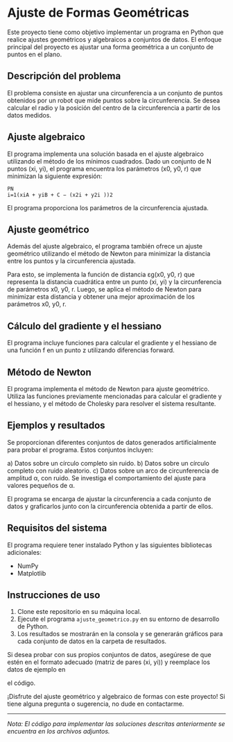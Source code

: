 # Ajuste de Formas Geométricas

Este proyecto tiene como objetivo implementar un programa en Python que realice ajustes geométricos y algebraicos a conjuntos de datos. El enfoque principal del proyecto es ajustar una forma geométrica a un conjunto de puntos en el plano.

## Descripción del problema

El problema consiste en ajustar una circunferencia a un conjunto de puntos obtenidos por un robot que mide puntos sobre la circunferencia. Se desea calcular el radio y la posición del centro de la circunferencia a partir de los datos medidos.

## Ajuste algebraico

El programa implementa una solución basada en el ajuste algebraico utilizando el método de los mínimos cuadrados. Dado un conjunto de N puntos (xi, yi), el programa encuentra los parámetros (x0, y0, r) que minimizan la siguiente expresión:

```
PN
i=1(xiA + yiB + C − (x2i + y2i ))2
```

El programa proporciona los parámetros de la circunferencia ajustada.

## Ajuste geométrico

Además del ajuste algebraico, el programa también ofrece un ajuste geométrico utilizando el método de Newton para minimizar la distancia entre los puntos y la circunferencia ajustada.

Para esto, se implementa la función de distancia εg(x0, y0, r) que representa la distancia cuadrática entre un punto (xi, yi) y la circunferencia de parámetros x0, y0, r. Luego, se aplica el método de Newton para minimizar esta distancia y obtener una mejor aproximación de los parámetros x0, y0, r.

## Cálculo del gradiente y el hessiano

El programa incluye funciones para calcular el gradiente y el hessiano de una función f en un punto z utilizando diferencias forward.

## Método de Newton

El programa implementa el método de Newton para ajuste geométrico. Utiliza las funciones previamente mencionadas para calcular el gradiente y el hessiano, y el método de Cholesky para resolver el sistema resultante.

## Ejemplos y resultados

Se proporcionan diferentes conjuntos de datos generados artificialmente para probar el programa. Estos conjuntos incluyen:

a) Datos sobre un círculo completo sin ruido.
b) Datos sobre un círculo completo con ruido aleatorio.
c) Datos sobre un arco de circunferencia de amplitud α, con ruido. Se investiga el comportamiento del ajuste para valores pequeños de α.

El programa se encarga de ajustar la circunferencia a cada conjunto de datos y graficarlos junto con la circunferencia obtenida a partir de ellos.

## Requisitos del sistema

El programa requiere tener instalado Python y las siguientes bibliotecas adicionales:
- NumPy
- Matplotlib

## Instrucciones de uso

1. Clone este repositorio en su máquina local.
2. Ejecute el programa `ajuste_geometrico.py` en su entorno de desarrollo de Python.
3. Los resultados se mostrarán en la consola y se generarán gráficos para cada conjunto de datos en la carpeta de resultados.

Si desea probar con sus propios conjuntos de datos, asegúrese de que estén en el formato adecuado (matriz de pares (xi, yi)) y reemplace los datos de ejemplo en

 el código.

¡Disfrute del ajuste geométrico y algebraico de formas con este proyecto! Si tiene alguna pregunta o sugerencia, no dude en contactarme.

---
*Nota: El código para implementar las soluciones descritas anteriormente se encuentra en los archivos adjuntos.*